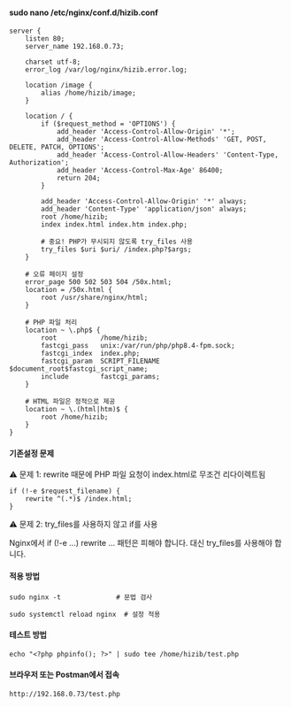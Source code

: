 #### sudo nano /etc/nginx/conf.d/hizib.conf

```less
server {
    listen 80;
    server_name 192.168.0.73;

    charset utf-8;
    error_log /var/log/nginx/hizib.error.log;

    location /image {
        alias /home/hizib/image;
    }

    location / {
        if ($request_method = 'OPTIONS') {
            add_header 'Access-Control-Allow-Origin' '*';
            add_header 'Access-Control-Allow-Methods' 'GET, POST, DELETE, PATCH, OPTIONS';
            add_header 'Access-Control-Allow-Headers' 'Content-Type, Authorization';
            add_header 'Access-Control-Max-Age' 86400;
            return 204;
        }

        add_header 'Access-Control-Allow-Origin' '*' always;
        add_header 'Content-Type' 'application/json' always;
        root /home/hizib;
        index index.html index.htm index.php;

        # 중요! PHP가 무시되지 않도록 try_files 사용
        try_files $uri $uri/ /index.php?$args;
    }

    # 오류 페이지 설정
    error_page 500 502 503 504 /50x.html;
    location = /50x.html {
        root /usr/share/nginx/html;
    }

    # PHP 파일 처리
    location ~ \.php$ {
        root           /home/hizib;
        fastcgi_pass   unix:/var/run/php/php8.4-fpm.sock;
        fastcgi_index  index.php;
        fastcgi_param  SCRIPT_FILENAME  $document_root$fastcgi_script_name;
        include        fastcgi_params;
    }

    # HTML 파일은 정적으로 제공
    location ~ \.(html|htm)$ {
        root /home/hizib;
    }
}

```

#### 기존설정 문제

⚠️ 문제 1: rewrite 때문에 PHP 파일 요청이 index.html로 무조건 리다이렉트됨
```less
if (!-e $request_filename) {
    rewrite ^(.*)$ /index.html;
}
```

⚠️ 문제 2: try_files를 사용하지 않고 if를 사용

Nginx에서 if (!-e ...) rewrite ... 패턴은 피해야 합니다. 대신 try_files를 사용해야 합니다.


#### 적용 방법

```less
sudo nginx -t              # 문법 검사

sudo systemctl reload nginx  # 설정 적용
```

#### 테스트 방법
```less
echo "<?php phpinfo(); ?>" | sudo tee /home/hizib/test.php
```

#### 브라우저 또는 Postman에서 접속
```less
http://192.168.0.73/test.php
```







